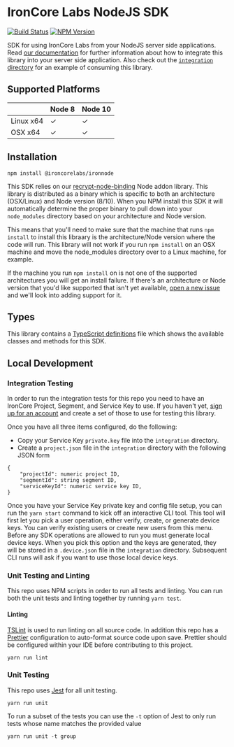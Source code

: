 # IronCore Labs NodeJS SDK

[![Build Status](https://travis-ci.org/IronCoreLabs/ironnode.svg?branch=master)](https://travis-ci.org/IronCoreLabs/ironnode)
[![NPM Version](https://badge.fury.io/js/%40ironcorelabs%2Fironnode.svg)](https://www.npmjs.com/package/@ironcorelabs/ironnode)

SDK for using IronCore Labs from your NodeJS server side applications. Read [our documentation](https://docs.ironcorelabs.com) for further information about how to integrate this library into your server side application. Also check out the [`integration` directory](integration) for an example of consuming this library.

## Supported Platforms

|           | Node 8 | Node 10 |
| --------- | ------ | ------- |
| Linux x64 |    ✓   |    ✓    |
| OSX x64   |    ✓   |    ✓    |

## Installation

`npm install @ironcorelabs/ironnode`

This SDK relies on our [recrypt-node-binding](https://github.com/IronCoreLabs/recrypt-node-binding) Node addon library. This library is distributed as a binary which is specific to both an architecture (OSX/Linux) and Node version (8/10). When you NPM install this SDK it will automatically determine the proper binary to pull down into your `node_modules` directory based on your architecture and Node version.

This means that you'll need to make sure that the machine that runs `npm install` to install this libraary is the architecture/Node version where the code will run. This library will not work if you run `npm install` on an OSX machine and move the node_modules directory over to a Linux machine, for example.

If the machine you run `npm install` on is not one of the supported architectures you will get an install failure. If there's an architecture or Node version that you'd like supported that isn't yet available, [open a new issue](https://github.com/IronCoreLabs/ironnode/issues/new) and we'll look into adding support for it.

## Types

This library contains a [TypeScript definitions](ironnode.d.ts) file which shows the available classes and methods for this SDK.

## Local Development

### Integration Testing

In order to run the integration tests for this repo you need to have an IronCore Project, Segment, and Service Key to use. If you haven't yet, [sign up for an account](https://admin.ironcorelabs.com/login) and create a set of those to use for testing this library.

Once you have all three items configured, do the following:

+ Copy your Service Key `private.key` file into the `integration` directory.
+ Create a `project.json` file in the `integration` directory with the following JSON form

```
{
    "projectId": numeric project ID,
    "segmentId": string segment ID,
    "serviceKeyId": numeric service key ID,
}
```

Once you have your Service Key private key and config file setup, you can run the `yarn start` command to kick off an interactive CLI tool. This tool will first let you pick a user operation, either verify, create, or generate device keys. You can verify existing users or create new users from this menu. Before any SDK operations are allowed to run you must generate local device keys. When you pick this option and the keys are generated, they will be stored in a `.device.json` file in the `integration` directory. Subsequent CLI runs will ask if you want to use those local device keys.

### Unit Testing and Linting

This repo uses NPM scripts in order to run all tests and linting. You can run both the unit tests and linting together by running `yarn test`.

#### Linting

[TSLint](https://palantir.github.io/tslint/) is used to run linting on all source code. In addition this repo has a [Prettier](https://prettier.io) configuration to auto-format source code upon save. Prettier should be configured within your IDE before contributing to this project.

`yarn run lint`

### Unit Testing

This repo uses [Jest](http://jestjs.io/en) for all unit testing.

`yarn run unit`

To run a subset of the tests you can use the `-t` option of Jest to only run tests whose name matches the provided value

`yarn run unit -t group`
